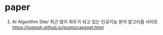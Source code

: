 # paper

1. AI Algorithm Site/ 최근 많이 화두가 되고 있는 인공지능 분야 알고리즘 사이트
https://jostosh.github.io/posts/capsnet.html


